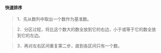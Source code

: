 #### 快速排序
>1．先从数列中取出一个数作为基准数。
> 

>2．分区过程，将比这个数大的数全放到它的右边，小于或等于它的数全放到它的左边。
> 

>3．再对左右区间重复第二步，直到各区间只有一个数。
